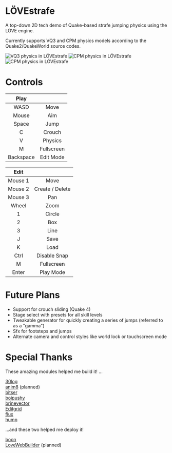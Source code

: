 # LÖVEstrafe

A top-down 2D tech demo of Quake-based strafe jumping physics using the LÖVE engine.

Currently supports VQ3 and CPM physics models according to the Quake2/QuakeWorld source codes.

![VQ3 physics in LÖVEstrafe](meta/LÖVEstrafe_200507_1.png)
![CPM physics in LÖVEstrafe](meta/LÖVEstrafe_200507_2.png)
![CPM physics in LÖVEstrafe](meta/LÖVEstrafe_200507_3.png)


# Controls

| Play ||
| :---: | :---: |
| WASD | Move |
| Mouse | Aim |
| Space | Jump |
| C | Crouch |
| V | Physics |
| M | Fullscreen |
| Backspace | Edit Mode |

| Edit ||
| :---: | :---: |
| Mouse 1 | Move |
| Mouse 2 | Create / Delete |
| Mouse 3 | Pan |
| Wheel | Zoom |
| 1 | Circle |
| 2 | Box |
| 3 | Line |
| J | Save |
| K | Load |
| Ctrl | Disable Snap |
| M | Fullscreen |
| Enter | Play Mode |


# Future Plans

- Support for crouch sliding (Quake 4)
- Stage select with presets for all skill levels
- Tweakable generator for quickly creating a series of jumps (referred to as a "gamma")
- Sfx for footsteps and jumps
- Alternate camera and control styles like world lock or touchscreen mode


# Special Thanks

These amazing modules helped me build it! ...

[30log](https://github.com/Yonaba/30log)  
[anim8](https://github.com/kikito/anim8) (planned)  
[bitser](https://github.com/gvx/bitser)  
[boipushy](https://github.com/adnzzzzZ/boipushy)  
[brinevector](https://github.com/novemberisms/brinevector)  
[Editgrid](https://github.com/bakpakin/Editgrid)  
[flux](https://github.com/rxi/flux)  
[hump](https://github.com/vrld/hump)  


...and these two helped me deploy it!

[boon](https://github.com/camchenry/boon)  
[LoveWebBuilder](https://github.com/schellingb/LoveWebBuilder) (planned)
